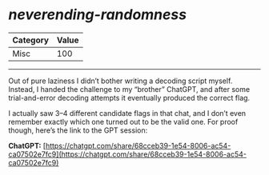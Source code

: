 # _neverending-randomness_

Category | Value
-- | --
Misc | 100

***

Out of pure laziness I didn’t bother writing a decoding script myself. Instead, I handed the challenge to my “brother” ChatGPT, and after some trial-and-error decoding attempts it eventually produced the correct flag.

I actually saw 3–4 different candidate flags in that chat, and I don’t even remember exactly which one turned out to be the valid one. For proof though, here’s the link to the GPT session:

**ChatGPT:** [https://chatgpt.com/share/68cceb39-1e54-8006-ac54-ca07502e7fc9](https://chatgpt.com/share/68cceb39-1e54-8006-ac54-ca07502e7fc9)
